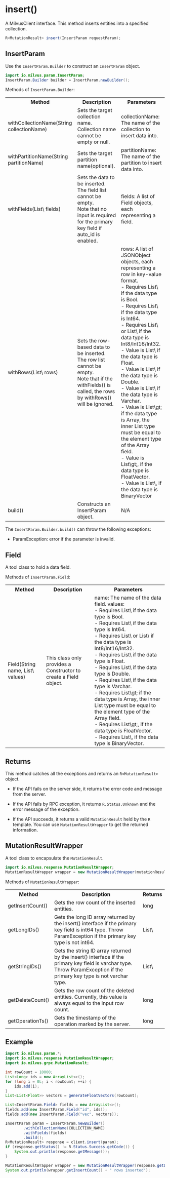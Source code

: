 # insert()

A MilvusClient interface. This method inserts entities into a specified collection.

```java
R<MutationResult> insert(InsertParam requestParam);
```

## InsertParam

Use the `InsertParam.Builder` to construct an `InsertParam` object.

```java
import io.milvus.param.InsertParam;
InsertParam.Builder builder = InsertParam.newBuilder();
```

Methods of `InsertParam.Builder`:

<table>
    <tr>
        <th>Method</th>
        <th>Description</th>
        <th>Parameters</th>
    </tr>
    <tr>
        <td>withCollectionName(String collectionName)</td>
        <td>Sets the target collection name. Collection name cannot be empty or null.</td>
        <td>collectionName: The name of the collection to insert data into.</td>
    </tr>
    <tr>
        <td>withPartitionName(String partitionName)</td>
        <td>Sets the target partition name(optional).</td>
        <td>partitionName: The name of the partition to insert data into.</td>
    </tr>
    <tr>
        <td>withFields(List\<InsertParam.Field> fields)</td>
        <td>Sets the data to be inserted. The field list cannot be empty. <br/>Note that no input is required for the primary key field if auto_id is enabled.</td>
        <td>fields: A list of Field objects, each representing a field.</td>
    </tr>
    <tr>
        <td>withRows(List\<JSONObject> rows)</td>
        <td>Sets the row-based data to be inserted. The row list cannot be empty.<br/>Note that if the withFields() is called, the rows by withRows() will be ignored.</td>
        <td>rows: A list of JSONObject objects, each representing a row in key-value format.<br/>- Requires List\<Boolean> if the data type is Bool.<br/>- Requires List\<Long> if the data type is Int64.<br/>- Requires List\<Integer> or List\<Short> if the data type is Int8/Int16/Int32.<br/>- Value is List\<Float> if the data type is Float.<br/>- Value is List\<Double> if the data type is Double.<br/>- Value is List\<String> if the data type is Varchar.<br/>- Value is List\<List\<?>gt; if the data type is Array, the inner List type must be equal to the element type of the Array field.<br/>- Value is List\<List\<Float>gt;, if the data type is FloatVector.<br/>- Value is List\<ByteBuffer>, if the data type is BinaryVector<br/></td>
    </tr>
    <tr>
        <td>build()</td>
        <td>Constructs an InsertParam object.</td>
        <td>N/A</td>
    </tr>
</table>

The `InsertParam.Builder.build()` can throw the following exceptions:

- ParamException: error if the parameter is invalid.

## Field

A tool class to hold a data field.

Methods of `InsertParam.Field`:

<table>
   <tr>
     <th><strong>Method</strong></th>
     <th><strong>Description</strong></th>
     <th><strong>Parameters</strong></th>
   </tr>
   <tr>
     <td>Field(String name, List\<?> values)<br/></td>
     <td>This class only provides a Constructor to create a Field object.<br/></td>
     <td>name: The name of the data field. values:<br/>- Requires List\<Boolean> if the data type is Bool.<br/>- Requires List\<Long> if the data type is Int64.<br/>- Requires List\<Integer> or List\<Short> if the data type is Int8/Int16/Int32.<br/>- Requires List\<Float> if the data type is Float.<br/>- Requires List\<Double> if the data type is Double.<br/>- Requires List\<String> if the data type is Varchar.<br/>- Requires List\<List\<?>gt; if the data type is Array, the inner List type must be equal to the element type of the Array field.<br/>- Requires List\<List\<Float>gt;, if the data type is FloatVector.<br/>- Requires List\<ByteBuffer>, if the data type is BinaryVector.</td>
   </tr>
</table>

## Returns

This method catches all the exceptions and returns an `R<MutationResult>` object.

- If the API fails on the server side, it returns the error code and message from the server.

- If the API fails by RPC exception, it returns `R.Status.Unknown` and the error message of the exception.

- If the API succeeds, it returns a valid `MutationResult` held by the `R` template. You can use `MutationResultWrapper` to get the returned information.

## MutationResultWrapper

A tool class to encapsulate the `MutationResult`. 

```java
import io.milvus.response.MutationResultWrapper;
MutationResultWrapper wrapper = new MutationResultWrapper(mutationResult);
```

Methods of `MutationResultWrapper`:

<table>
   <tr>
     <th><strong>Method</strong></th>
     <th><strong>Description</strong></th>
     <th><strong>Returns</strong></th>
   </tr>
   <tr>
     <td>getInsertCount()</td>
     <td>Gets the row count of the inserted entities.<br/></td>
     <td>long</td>
   </tr>
   <tr>
     <td>getLongIDs()<br/></td>
     <td>Gets the long ID array returned by the insert() interface if the primary key field is int64 type. Throw ParamException if the primary key type is not int64.<br/></td>
     <td>List\<Long></td>
   </tr>
   <tr>
     <td>getStringIDs()</td>
     <td>Gets the string ID array returned by the insert() interface if the primary key field is varchar type. Throw ParamException if the primary key type is not varchar type.</td>
     <td>List\<String><br/></td>
   </tr>
   <tr>
     <td>getDeleteCount()</td>
     <td>Gets the row count of the deleted entities. Currently, this value is always equal to the input row count.</td>
     <td>long</td>
   </tr>
   <tr>
     <td>getOperationTs()<br/></td>
     <td>Gets the timestamp of the operation marked by the server.</td>
     <td>long</td>
   </tr>
</table>

## Example

```java
import io.milvus.param.*;
import io.milvus.response.MutationResultWrapper;
import io.milvus.grpc.MutationResult;

int rowCount = 10000;
List<Long> ids = new ArrayList<>();
for (long i = 0L; i < rowCount; ++i) {
    ids.add(i);
}
List<List<Float>> vectors = generateFloatVectors(rowCount);

List<InsertParam.Field> fields = new ArrayList<>();
fields.add(new InsertParam.Field("id", ids));
fields.add(new InsertParam.Field("vec", vectors));

InsertParam param = InsertParam.newBuilder()
        .withCollectionName(COLLECTION_NAME)
        .withFields(fields)
        .build();
R<MutationResult> response = client.insert(param);
if (response.getStatus() != R.Status.Success.getCode()) {
    System.out.println(response.getMessage());
}

MutationResultWrapper wrapper = new MutationResultWrapper(response.getData());
System.out.println(wrapper.getInsertCount() + " rows inserted");
```
